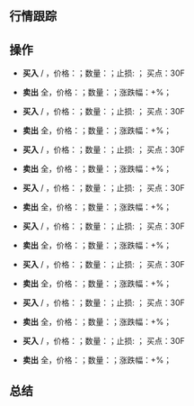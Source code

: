 # 

## 行情跟踪
  
## 操作
  - **买入** / ，价格：；数量：；止损: ； 买点：30F
  - **卖出** 全，价格：；数量：；涨跌幅：+%；

  - **买入** / ，价格：；数量：；止损: ； 买点：30F
  - **卖出** 全，价格：；数量：；涨跌幅：+%；

  - **买入** / ，价格：；数量：；止损: ； 买点：30F
  - **卖出** 全，价格：；数量：；涨跌幅：+%；

  - **买入** / ，价格：；数量：；止损: ； 买点：30F
  - **卖出** 全，价格：；数量：；涨跌幅：+%；

  - **买入** / ，价格：；数量：；止损: ； 买点：30F
  - **卖出** 全，价格：；数量：；涨跌幅：+%；

  - **买入** / ，价格：；数量：；止损: ； 买点：30F
  - **卖出** 全，价格：；数量：；涨跌幅：+%；

  - **买入** / ，价格：；数量：；止损: ； 买点：30F
  - **卖出** 全，价格：；数量：；涨跌幅：+%；

  - **买入** / ，价格：；数量：；止损: ； 买点：30F
  - **卖出** 全，价格：；数量：；涨跌幅：+%；
  
## 总结
  